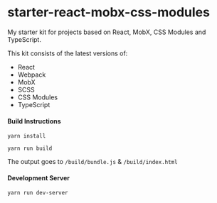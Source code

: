 # starter-react-mobx-css-modules
My starter kit for projects based on React, MobX, CSS Modules and TypeScript.

This kit consists of the latest versions of:
* React
* Webpack
* MobX
* SCSS
* CSS Modules
* TypeScript

#### Build Instructions

`yarn install`

`yarn run build`

The output goes to `/build/bundle.js` & `/build/index.html`

#### Development Server

`yarn run dev-server`
